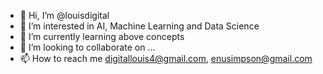 - 👋 Hi, I’m @louisdigital
- 👀 I’m interested in AI, Machine Learning and Data Science
- 🌱 I’m currently learning above concepts
- 💞️ I’m looking to collaborate on ...
- 📫 How to reach me digitallouis4@gmail.com, enusimpson@gmail.com

<!---
louisdigital/louisdigital is a ✨ special ✨ repository because its `README.md` (this file) appears on your GitHub profile.
You can click the Preview link to take a look at your changes.
--->
